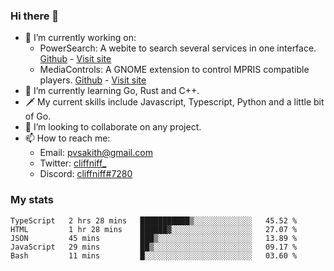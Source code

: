 ### Hi there 👋

- 🔭 I’m currently working on:
    - PowerSearch: A webite to search several services in one interface. [Github](https://github.com/cliffniff/power-search) - [Visit site](https://powersearch.vercel.app/)
    - MediaControls: A GNOME extension to control MPRIS compatible players. [Github](https://github.com/cliffniff/MediaControls) - [Visit site](https://extensions.gnome.org/extension/4470/media-controls/)
- 🌱 I’m currently learning Go, Rust and C++.
- 🗡️ My current skills include Javascript, Typescript, Python and a little bit of Go.
- 👯 I’m looking to collaborate on any project.
- 📫 How to reach me: 
    - Email: <pvsakith@gmail.com>
    - Twitter: [cliffniff_](https://twitter.com/cliffniff_)
    - Discord: [cliffniff#7280](https://discordapp.com/users/828133369950240771)

### My stats

<!--START_SECTION:waka-->
```text
TypeScript   2 hrs 28 mins   ███████████▒░░░░░░░░░░░░░   45.52 % 
HTML         1 hr 28 mins    ██████▓░░░░░░░░░░░░░░░░░░   27.07 % 
JSON         45 mins         ███▒░░░░░░░░░░░░░░░░░░░░░   13.89 % 
JavaScript   29 mins         ██▒░░░░░░░░░░░░░░░░░░░░░░   09.17 % 
Bash         11 mins         █░░░░░░░░░░░░░░░░░░░░░░░░   03.60 % 
```
<!--END_SECTION:waka-->
